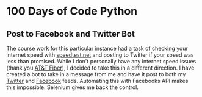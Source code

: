# 100 Days of Code Python

## Post to Facebook and Twitter Bot
The course work for this particular instance had a task of 
checking your internet speed with [speedtest.net](https://www.speedtest.net/) and posting to Twitter if your 
speed was less than promised. While I don't personally have any
internet speed issues (thank you [AT&T Fiber](https://att.com)), I decided
to take this in a different direction. I have created a bot to
take in a message from me and have it post to both my [Twitter](https://twitter.com) and [Facebook](https://facebook.com)
feeds. Automating this with Facebooks API makes this impossible. 
Selenium gives me back the control. 